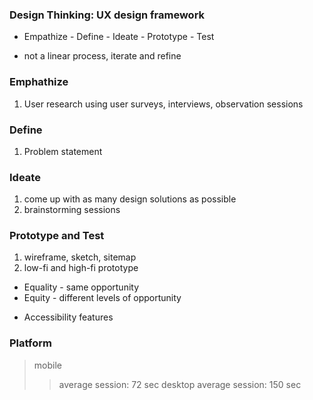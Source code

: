
### Design Thinking: UX design framework

* Empathize - Define - Ideate - Prototype - Test
- not a linear process, iterate and refine

### Emphathize
1. User research using user surveys, interviews, observation sessions
### Define
1. Problem statement
### Ideate
1.   come up with as many design solutions as possible
2.  brainstorming sessions
### Prototype and Test
1.  wireframe, sketch, sitemap
2.  low-fi and high-fi prototype


- Equality - same opportunity
- Equity - different levels of opportunity

* Accessibility features


### Platform 

> mobile
>> average session: 72 sec
> desktop
>> average session: 150 sec

